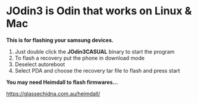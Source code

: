 # JOdin3 is Odin that works on Linux & Mac

**This is for flashing your samsung devices.**

1. Just double click the **JOdin3CASUAL** binary to start the program
2. To flash a recovery put the phone in download mode
3. Deselect autoreboot
4. Select PDA and choose the recovery tar file to flash and press start

**You may need Heimdall to flash firmwares...**

https://glassechidna.com.au/heimdall/
